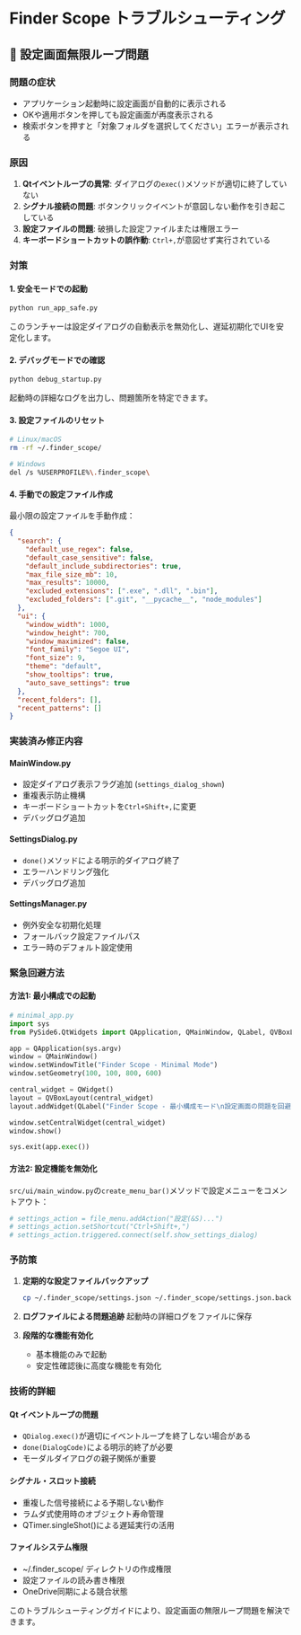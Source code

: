# Finder Scope トラブルシューティング

## 🚨 設定画面無限ループ問題

### 問題の症状
- アプリケーション起動時に設定画面が自動的に表示される
- OKや適用ボタンを押しても設定画面が再度表示される
- 検索ボタンを押すと「対象フォルダを選択してください」エラーが表示される

### 原因
1. **Qtイベントループの異常**: ダイアログの`exec()`メソッドが適切に終了していない
2. **シグナル接続の問題**: ボタンクリックイベントが意図しない動作を引き起こしている
3. **設定ファイルの問題**: 破損した設定ファイルまたは権限エラー
4. **キーボードショートカットの誤作動**: `Ctrl+,`が意図せず実行されている

### 対策

#### 1. 安全モードでの起動
```bash
python run_app_safe.py
```
このランチャーは設定ダイアログの自動表示を無効化し、遅延初期化でUIを安定化します。

#### 2. デバッグモードでの確認
```bash
python debug_startup.py
```
起動時の詳細なログを出力し、問題箇所を特定できます。

#### 3. 設定ファイルのリセット
```bash
# Linux/macOS
rm -rf ~/.finder_scope/

# Windows
del /s %USERPROFILE%\.finder_scope\
```

#### 4. 手動での設定ファイル作成
最小限の設定ファイルを手動作成：
```json
{
  "search": {
    "default_use_regex": false,
    "default_case_sensitive": false,
    "default_include_subdirectories": true,
    "max_file_size_mb": 10,
    "max_results": 10000,
    "excluded_extensions": [".exe", ".dll", ".bin"],
    "excluded_folders": [".git", "__pycache__", "node_modules"]
  },
  "ui": {
    "window_width": 1000,
    "window_height": 700,
    "window_maximized": false,
    "font_family": "Segoe UI",
    "font_size": 9,
    "theme": "default",
    "show_tooltips": true,
    "auto_save_settings": true
  },
  "recent_folders": [],
  "recent_patterns": []
}
```

### 実装済み修正内容

#### MainWindow.py
- 設定ダイアログ表示フラグ追加 (`settings_dialog_shown`)
- 重複表示防止機構
- キーボードショートカットを`Ctrl+Shift+,`に変更
- デバッグログ追加

#### SettingsDialog.py
- `done()`メソッドによる明示的ダイアログ終了
- エラーハンドリング強化
- デバッグログ追加

#### SettingsManager.py
- 例外安全な初期化処理
- フォールバック設定ファイルパス
- エラー時のデフォルト設定使用

### 緊急回避方法

#### 方法1: 最小構成での起動
```python
# minimal_app.py
import sys
from PySide6.QtWidgets import QApplication, QMainWindow, QLabel, QVBoxLayout, QWidget

app = QApplication(sys.argv)
window = QMainWindow()
window.setWindowTitle("Finder Scope - Minimal Mode")
window.setGeometry(100, 100, 800, 600)

central_widget = QWidget()
layout = QVBoxLayout(central_widget)
layout.addWidget(QLabel("Finder Scope - 最小構成モード\n設定画面の問題を回避しています"))

window.setCentralWidget(central_widget)
window.show()

sys.exit(app.exec())
```

#### 方法2: 設定機能を無効化
`src/ui/main_window.py`の`create_menu_bar()`メソッドで設定メニューをコメントアウト：
```python
# settings_action = file_menu.addAction("設定(&S)...")
# settings_action.setShortcut("Ctrl+Shift+,")
# settings_action.triggered.connect(self.show_settings_dialog)
```

### 予防策

1. **定期的な設定ファイルバックアップ**
   ```bash
   cp ~/.finder_scope/settings.json ~/.finder_scope/settings.json.backup
   ```

2. **ログファイルによる問題追跡**
   起動時の詳細ログをファイルに保存

3. **段階的な機能有効化**
   - 基本機能のみで起動
   - 安定性確認後に高度な機能を有効化

### 技術的詳細

#### Qt イベントループの問題
- `QDialog.exec()`が適切にイベントループを終了しない場合がある
- `done(DialogCode)`による明示的終了が必要
- モーダルダイアログの親子関係が重要

#### シグナル・スロット接続
- 重複した信号接続による予期しない動作
- ラムダ式使用時のオブジェクト寿命管理
- QTimer.singleShot()による遅延実行の活用

#### ファイルシステム権限
- ~/.finder_scope/ ディレクトリの作成権限
- 設定ファイルの読み書き権限
- OneDrive同期による競合状態

このトラブルシューティングガイドにより、設定画面の無限ループ問題を解決できます。